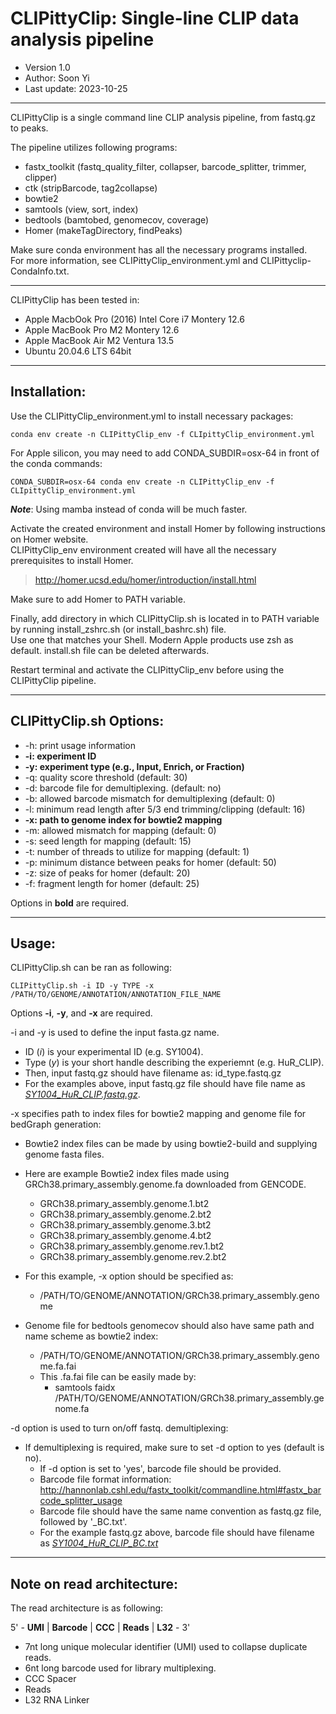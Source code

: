 # CLIPittyClip: Single-line CLIP data analysis pipeline
- Version 1.0
- Author: Soon Yi
- Last update: 2023-10-25
-------------------------------------------------------------------------------------------------------------------
CLIPittyClip is a single command line CLIP analysis pipeline, from fastq.gz to peaks.

The pipeline utilizes following programs: 
 - fastx_toolkit (fastq_quality_filter, collapser, barcode_splitter, trimmer, clipper)
 - ctk (stripBarcode, tag2collapse)
 - bowtie2
 - samtools (view, sort, index)
 - bedtools (bamtobed, genomecov, coverage)
 - Homer (makeTagDirectory, findPeaks)

Make sure conda environment has all the necessary programs installed.  
For more information, see CLIPittyClip_environment.yml and CLIPittyclip-CondaInfo.txt.

-------------------------------------------------------------------------------------------------------------------
CLIPittyClip has been tested in:
- Apple MacbOok Pro (2016) Intel Core i7 Montery 12.6
- Apple MacBook Pro M2 Montery 12.6
- Apple MacBook Air M2 Ventura 13.5
- Ubuntu 20.04.6 LTS 64bit
-------------------------------------------------------------------------------------------------------------------
## Installation:

Use the CLIPittyClip_environment.yml to install necessary packages:

    conda env create -n CLIPittyClip_env -f CLIpittyClip_environment.yml

For Apple silicon, you may need to add CONDA_SUBDIR=osx-64 in front of the conda commands:

    CONDA_SUBDIR=osx-64 conda env create -n CLIPittyClip_env -f CLIpittyClip_environment.yml

***Note***: Using mamba instead of conda will be much faster.

Activate the created environment and install Homer by following instructions on Homer website.  
CLIPittyClip_env environment created will have all the necessary prerequisites to install Homer.
> http://homer.ucsd.edu/homer/introduction/install.html

Make sure to add Homer to PATH variable.  

Finally, add directory in which CLIPittyClip.sh is located in to PATH variable by running install_zshrc.sh (or install_bashrc.sh) file.  
Use one that matches your Shell. Modern Apple products use zsh as default. install.sh file can be deleted afterwards.  

Restart terminal and activate the CLIPittyClip_env before using the CLIPittyClip pipeline.  

-------------------------------------------------------------------------------------------------------------------
## CLIPittyClip.sh Options:
 - -h: print usage information
 - **-i: experiment ID**
 - **-y: experiment type (e.g., Input, Enrich, or Fraction)**
 - -q: quality score threshold                             (default: 30)
 - -d: barcode file for demultiplexing.                    (default: no)
 - -b: allowed barcode mismatch for demultiplexing         (default:  0)
 - -l: minimum read length after 5/3 end trimming/clipping (default: 16)
 - **-x: path to genome index for bowtie2 mapping**
 - -m: allowed mismatch for mapping                        (default:  0)
 - -s: seed length for mapping                             (default: 15)
 - -t: number of threads to utilize for mapping            (default:  1)
 - -p: minimum distance between peaks for homer            (default: 50)
 - -z: size of peaks for homer                             (default: 20)
 - -f: fragment length for homer                           (default: 25)

Options in **bold** are required.

-------------------------------------------------------------------------------------------------------------------
## Usage:
CLIPittyClip.sh can be ran as following:
```
CLIPittyClip.sh -i ID -y TYPE -x /PATH/TO/GENOME/ANNOTATION/ANNOTATION_FILE_NAME
```
Options **-i**, **-y**, and **-x** are required.  

-i and -y is used to define the input fasta.gz name.
- ID (*i*) is your experimental ID (e.g. SY1004).
- Type (*y*) is your short handle describing the experiemnt (e.g. HuR_CLIP).
- Then, input fastq.gz should have filename as: id_type.fastq.gz
 - For the examples above, input fastq.gz file should have file name as <ins>*SY1004_HuR_CLIP.fastq.gz*</ins>.

-x specifies path to index files for bowtie2 mapping and genome file for bedGraph generation:  
- Bowtie2 index files can be made by using bowtie2-build and supplying genome fasta files.
- Here are example Bowtie2 index files made using GRCh38.primary_assembly.genome.fa downloaded from GENCODE.
  - GRCh38.primary_assembly.genome.1.bt2
  - GRCh38.primary_assembly.genome.2.bt2
  - GRCh38.primary_assembly.genome.3.bt2
  - GRCh38.primary_assembly.genome.4.bt2
  - GRCh38.primary_assembly.genome.rev.1.bt2
  - GRCh38.primary_assembly.genome.rev.2.bt2
- For this example, -x option should be specified as:
  - /PATH/TO/GENOME/ANNOTATION/GRCh38.primary_assembly.genome

- Genome file for bedtools genomecov should also have same path and name scheme as bowtie2 index:
  - /PATH/TO/GENOME/ANNOTATION/GRCh38.primary_assembly.genome.fa.fai
  - This .fa.fai file can be easily made by:
    - samtools faidx /PATH/TO/GENOME/ANNOTATION/GRCh38.primary_assembly.genome.fa

-d option is used to turn on/off fastq. demultiplexing:
- If demultiplexing is required, make sure to set -d option to yes (default is no).
  - If -d option is set to 'yes', barcode file should be provided.
  - Barcode file format information: http://hannonlab.cshl.edu/fastx_toolkit/commandline.html#fastx_barcode_splitter_usage
  - Barcode file should have the same name convention as fastq.gz file, followed by '_BC.txt'.
   - For the example fastq.gz above, barcode file should have filename as <ins>*SY1004_HuR_CLIP_BC.txt*</ins>

-------------------------------------------------------------------------------------------------------------------
## Note on read architecture:
The read architecture is as following:

5' - **UMI** | **Barcode** | **CCC** | **Reads** | **L32** - 3'

- 7nt long unique molecular identifier (UMI) used to collapse duplicate reads.
- 6nt long barcode used for library multiplexing.
- CCC Spacer
- Reads
- L32 RNA Linker

